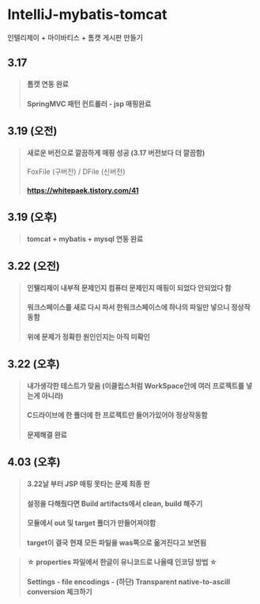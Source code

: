 # IntelliJ-mybatis-tomcat
인텔리제이 + 마이바티스 + 톰캣 게시판 만들기

## 3.17 
> #### 톰캣 연동 완료   
> #### SpringMVC 패턴 컨트롤러 - jsp 매핑완료
   
   
## 3.19 (오전)
> #### 새로운 버전으로 깔끔하게 매핑 성공 (3.17 버전보다 더 깔끔함)   
> FoxFile (구버전) / DFile (신버전)
> #### https://whitepaek.tistory.com/41 
   
   
## 3.19 (오후)
> #### tomcat + mybatis + mysql 연동 완료   
   
## 3.22 (오전)
> #### 인텔리제이 내부적 문제인지 컴퓨터 문제인지 매핑이 되었다 안되었다 함   
> #### 워크스페이스를 새로 다시 파서 한워크스페이스에 하나의 파일만 넣으니 정상작동함   
> #### 위에 문제가 정확한 원인인지는 아직 미확인   

   
## 3.22 (오후)   
> #### 내가생각한 테스트가 맞음 (이클립스처럼 WorkSpace안에 여러 프로젝트를 넣는게 아니라)   
> #### C드라이브에 한 폴더에 한 프로젝트만 들어가있어야 정상작동함   
> #### 문제해결 완료   
>    

## 4.03 (오후)   
> #### 3.22날 부터 JSP 매핑 못타는 문제 최종 판   
> #### 설정을 다해줬다면 Build artifacts에서 clean, build 해주기   
> #### 모듈에서 out  및 target 폴더가 만들어져야함   
> #### target이 결국 현재 모든 파일을 was쪽으로 옮겨진다고 보면됨   
>    

   
   

> #### ☆ properties 파일에서 한글이 유니코드로 나올때 인코딩 방법 ☆   
> #### Settings - file encodings - (하단) Transparent native-to-ascill conversion 체크하기   


